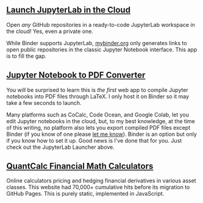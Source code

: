 ## [Launch JupyterLab in the Cloud](https://yc14e.github.io/jupyterlab-launcher)

Open *any* GitHub repositories in a ready-to-code JupyterLab workspace in the cloud! Yes, even a private one.

While Binder supports JupyterLab, [mybinder.org](https://mybinder.org/) only generates links to open public repositories in the classic Jupyter Notebook interface. This app is to fill the gap. 


## [Jupyter Notebook to PDF Converter](https://yc14e.github.io/nb2pdf)

You will be surprised to learn this is *the first* web app to compile Jupyter notebooks into PDF files through LaTeX. I only host it on Binder so it may take a few seconds to launch. 

Many platforms such as CoCalc, Code Ocean, and Google Colab, let you edit Jupyter notebooks in the cloud, but, to my best knowledge, at the time of this writing, no platform also lets you export compiled PDF files except Binder (if you know of one please [let me know](https://github.com/yc14e/yc14e.github.io/issues)). Binder is an option but only if you know how to set it up. Good news is I've done that for you. Just check out the JupyterLab Launcher above. 


## [QuantCalc Financial Math Calculators](https://yc14e.github.io/quantcalc-net)

Online calculators pricing and hedging financial derivatives in various asset classes. This website had 70,000+
cumulative hits before its migration to GitHub Pages. This is purely static, implemented in JavaScript. 
